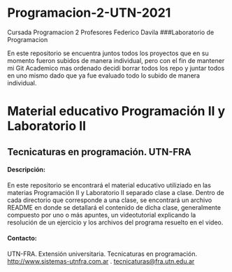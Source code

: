 # Programacion-2-UTN-2021
Cursada Programacion 2 Profesores Federico Davila 
###Laboratorio de Programacion

En este repositorio se encuentra juntos todos los proyectos que en su momento fueron subidos de manera individual, pero con el fin de mantener mi Git Academico mas ordenado
decidi borrar todos los repo y juntar todos en uno mismo dado que ya fue evaluado todo lo subido de manera individual.

# Material educativo Programación II y Laboratorio II

## Tecnicaturas en programación. UTN-FRA

#### Descripción:

En este repositorio se encontrará el material educativo utiliziado en las materias Programación II y Laboratorio II separado clase a clase.
Dentro de cada directorio que corresponde a una clase, se encontrará un archivo README en donde se detallará el contenido de dicha clase, generalmente compuesto por
uno o más apuntes, un videotutorial explicando la resolución de un ejercicio y los archivos del programa resuelto en el video.

#### Contacto:
UTN-FRA. Extensión universitaria. Tecnicaturas en programación. http://www.sistemas-utnfra.com.ar . tecnicaturas@fra.utn.edu.ar

